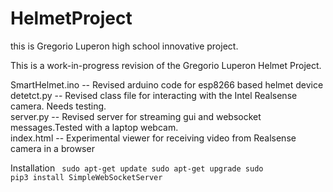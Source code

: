 # HelmetProject
this is Gregorio Luperon high school innovative project.


This is a work-in-progress revision of the Gregorio Luperon Helmet Project.

SmartHelmet.ino -- Revised arduino code for esp8266 based helmet device<br>
detetct.py -- Revised class file for interacting with the Intel Realsense camera. Needs testing.<br>
server.py -- Revised server for streaming gui and websocket messages.Tested with a laptop webcam.<br>
index.html -- Experimental viewer for receiving video from Realsense camera in a browser<br>

Installation
<code>
  sudo apt-get update
  sudo apt-get upgrade
  sudo pip3 install SimpleWebSocketServer
<code>
